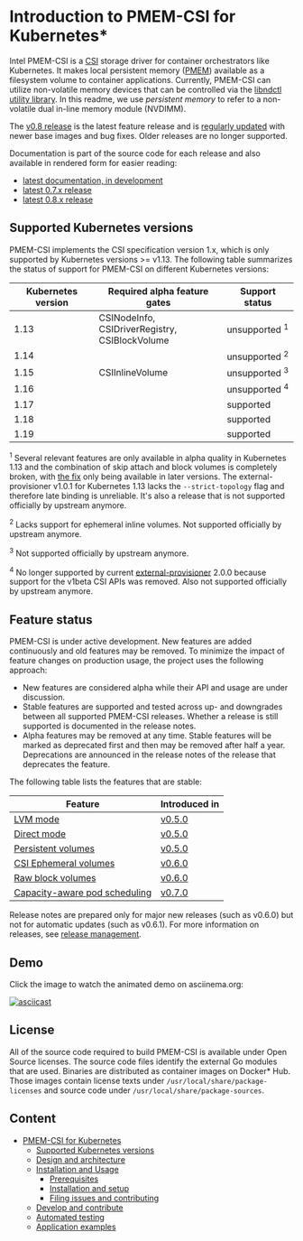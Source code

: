 # Introduction to PMEM-CSI for Kubernetes\*

Intel PMEM-CSI is a [CSI](https://github.com/container-storage-interface/spec)
storage driver for container orchestrators like
Kubernetes. It makes local persistent memory
([PMEM](https://pmem.io/)) available as a filesystem volume to
container applications. Currently, PMEM-CSI can utilize non-volatile memory
devices that can be controlled via the [libndctl utility
library](https://github.com/pmem/ndctl). In this readme, we use
*persistent memory* to refer to a non-volatile dual in-line memory
module (NVDIMM).

The [v0.8 release](https://github.com/intel/pmem-csi/releases/latest)
is the latest feature release and is [regularly updated](docs/DEVELOPMENT.md#release-management) with newer base images
and bug fixes. Older releases are no longer supported.

Documentation is part of the source code for each release and also
available in rendered form for easier reading:
- [latest documentation, in development](https://intel.github.io/pmem-csi/latest/)
- [latest 0.7.x release](https://intel.github.io/pmem-csi/0.7/)
- [latest 0.8.x release](https://intel.github.io/pmem-csi/0.8/)

## Supported Kubernetes versions

PMEM-CSI implements the CSI specification version 1.x, which is only
supported by Kubernetes versions >= v1.13. The following table
summarizes the status of support for PMEM-CSI on different Kubernetes
versions:

| Kubernetes version | Required alpha feature gates   | Support status
|--------------------|--------------------------------|----------------
| 1.13               | CSINodeInfo, CSIDriverRegistry,<br>CSIBlockVolume</br>| unsupported <sup>1</sup>
| 1.14               |                                | unsupported <sup>2</sup>
| 1.15               | CSIInlineVolume                | unsupported <sup>3</sup>
| 1.16               |                                | unsupported <sup>4</sup>
| 1.17               |                                | supported
| 1.18               |                                | supported
| 1.19               |                                | supported

<sup>1</sup> Several relevant features are only available in alpha
quality in Kubernetes 1.13 and the combination of skip attach and
block volumes is completely broken, with [the
fix](https://github.com/kubernetes/kubernetes/pull/79920) only being
available in later versions. The external-provisioner v1.0.1 for
Kubernetes 1.13 lacks the `--strict-topology` flag and therefore late
binding is unreliable. It's also a release that is not supported
officially by upstream anymore.

<sup>2</sup> Lacks support for ephemeral inline volumes.
Not supported officially by upstream anymore.

<sup>3</sup> Not supported officially by upstream anymore.

<sup>4</sup> No longer supported by current
[external-provisioner](https://github.com/kubernetes-csi/external-provisioner/)
2.0.0 because support for the v1beta CSI APIs was removed. Also not
supported officially by upstream anymore.

## Feature status

PMEM-CSI is under active development. New features are added
continuously and old features may be removed. To minimize the impact
of feature changes on production usage, the project uses the
following approach:
- New features are considered alpha while their API and usage are
  under discussion.
- Stable features are supported and tested across up- and downgrades
  between all supported PMEM-CSI releases. Whether a release is still
  supported is documented in the release notes.
- Alpha features may be removed at any time. Stable features will be
  marked as deprecated first and then may be removed after half a
  year. Deprecations are announced in the release notes of the release
  that deprecates the feature.

The following table lists the features that are stable:

Feature | Introduced in
--------|--------------
[LVM mode](docs/design.html#lvm-device-mode) | [v0.5.0](https://github.com/intel/pmem-csi/releases/tag/v0.5.0)
[Direct mode](https://intel.github.io/pmem-csi/latest/docs/design.html#direct-device-mode) | [v0.5.0](https://github.com/intel/pmem-csi/releases/tag/v0.5.0)
[Persistent volumes](https://intel.github.io/pmem-csi/latest/docs/design.html#volume-persistency) | [v0.5.0](https://github.com/intel/pmem-csi/releases/tag/v0.5.0)
[CSI Ephemeral volumes](https://intel.github.io/pmem-csi/latest/docs/design.html#volume-persistency) | [v0.6.0](https://github.com/intel/pmem-csi/releases/tag/v0.6.0)
[Raw block volumes](https://intel.github.io/pmem-csi/latest/docs/install.html#raw-block-volumes) | [v0.6.0](https://github.com/intel/pmem-csi/releases/tag/v0.6.0)
[Capacity-aware pod scheduling](https://intel.github.io/pmem-csi/latest/docs/design.html#capacity-aware-pod-scheduling) | [v0.7.0](https://github.com/intel/pmem-csi/releases/tag/v0.7.0)

Release notes are prepared only for major new releases (such as v0.6.0)
but not for automatic updates (such as v0.6.1). For more information on
releases, see [release
management](docs/DEVELOPMENT.md#release-management).

## Demo

Click the image to watch the animated demo on asciinema.org:

[![asciicast](https://asciinema.org/a/4M5PSwbYkaXs0dPHYUIVbakqB.svg)](https://asciinema.org/a/4M5PSwbYkaXs0dPHYUIVbakqB)

## License

All of the source code required to build PMEM-CSI is available under
Open Source licenses. The source code files identify the external Go
modules that are used. Binaries are distributed as container images on
Docker\* Hub. Those images contain license texts under
`/usr/local/share/package-licenses` and source code under
`/usr/local/share/package-sources`.

## Content

- [PMEM-CSI for Kubernetes](#pmem-csi-for-kubernetes)
    - [Supported Kubernetes versions](#supported-kubernetes-versions)
    - [Design and architecture](docs/design.md)
    - [Installation and Usage](docs/install.md)
       - [Prerequisites](docs/install.md#prerequisites)
       - [Installation and setup](docs/install.md#installation-and-setup)
       - [Filing issues and contributing](docs/install.md#filing-issues-and-contributing)
    - [Develop and contribute](docs/DEVELOPMENT.md)
    - [Automated testing](docs/autotest.md)
    - [Application examples](examples/readme.rst)
